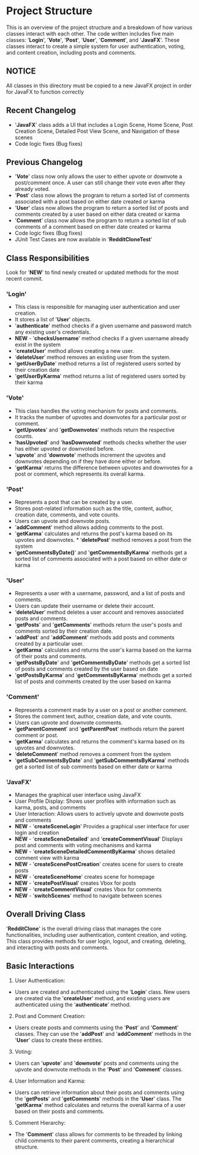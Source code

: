 # Project Structure
This is an overview of the project structure and a breakdown of how various classes interact with each other. The code written includes five main classes: '**Login**', '**Vote**', '**Post**', '**User**', '**Comment**', and '**JavaFX**'. These classes interact to create a simple system for user authentication, voting, and content creation, including posts and comments.

## NOTICE
All classes in this directory must be copied to a new JavaFX project in order for JavaFX to function correctly

## Recent Changelog
* '**JavaFX**' class adds a UI that includes a Login Scene, Home Scene, Post Creation Scene, Detailed Post View Scene, and Navigation of these scenes
* Code logic fixes (Bug fixes)

## Previous Changelog
* '**Vote**' class now only allows the user to either upvote or downvote a post/comment once. A user can still change their vote even after they already voted.
* '**Post**' class now allows the program to return a sorted list of comments associated with a post based on either date created or karma
* '**User**' class now allows the program to return a sorted list of posts and comments created by a user based on either data created or karma
* '**Comment**' class now allows the program to return a sorted list of sub comments of a comment based on either date created or karma
* Code logic fixes (Bug fixes)
* JUnit Test Cases are now available in '**RedditCloneTest**'

## Class Responsibilities
Look for '**NEW**' to find newly created or updated methods for the most recent commit.

### 'Login'
* This class is responsible for managing user authentication and user creation.
* It stores a list of '**User**' objects.
* '**authenticate**' method checks if a given username and password match any existing user's credentials.
* **NEW** - '**checksUsername**' method checks if a given username already exist in the system
* '**createUser**' method allows creating a new user.
* ‘**deleteUser**’ method removes an existing user from the system.
* '**getUserByDate**' method returns a list of registered users sorted by their creation date
* '**getUserByKarma**' method returns a list of registered users sorted by their karma

### 'Vote'
* This class handles the voting mechanism for posts and comments.
* It tracks the number of upvotes and downvotes for a particular post or comment.
* '**getUpvotes**' and '**getDownvotes**' methods return the respective counts.
* '**hasUpvoted**' and '**hasDownvoted**' methods checks whether the user has either upvoted or downvoted before.
* '**upvote**' and '**downvote**' methods increment the upvotes and downvotes depending on if they have done either or before.
* '**getKarma**' returns the difference between upvotes and downvotes for a post or comment, which represents its overall karma.

### 'Post'
* Represents a post that can be created by a user.
* Stores post-related information such as the title, content, author, creation date, comments, and vote counts.
* Users can upvote and downvote posts.
* '**addComment**' method allows adding comments to the post.
* '**getKarma**' calculates and returns the post's karma based on its upvotes and downvotes. * ‘**deletePost**’ method removes a post from the system
* '**getCommentsByDate()**' and '**getCommentsByKarma**' methods get a sorted list of comments associated with a post based on either date or karma

### 'User'
* Represents a user with a username, password, and a list of posts and comments.
* Users can update their username or delete their account.
* ‘**deleteUser**’ method deletes a user account and removes associated posts and comments.
* '**getPosts**' and '**getComments**' methods return the user's posts and comments sorted by their creation date.
* '**addPost**' and '**addComment**' methods add posts and comments created by a particular user.
* '**getKarma**' calculates and returns the user's karma based on the karma of their posts and comments.
* '**getPostsByDate**' and '**getCommentsByDate**' methods get a sorted list of posts and comments created by the user based on date
* '**getPostsByKarma**' and '**getCommentsByKarma**' methods get a sorted list of posts and comments created by the user based on karma

### 'Comment'
* Represents a comment made by a user on a post or another comment.
* Stores the comment text, author, creation date, and vote counts.
* Users can upvote and downvote comments.
* '**getParentComment**' and '**getParentPost**' methods return the parent comment or post.
* '**getKarma**' calculates and returns the comment's karma based on its upvotes and downvotes.
* ‘**deleteComment**’ method removes a comment from the system
* '**getSubCommentsByDate**' and '**getSubCommentsByKarma**' methods get a sorted list of sub comments based on either date or karma

### 'JavaFX'
* Manages the graphical user interface using JavaFX
* User Profile Display: Shows user profiles with information such as karma, posts, and comments
* User Interaction: Allows users to actively upvote and downvote posts and comments
* **NEW** - '**createSceneLogin**' Provides a graphical user interface for user login and creation
* **NEW** - '**createSceneDetailed**' and  '**createCommentVisual**' Displays post and comments with voting mechanisms and karma
* **NEW** - '**createSceneDetailedCommentByKarma**' shows detailed comment view with karma
* **NEW** - '**createScenePostCreation**' creates scene for users to create posts
* **NEW** - '**createSceneHome**' creates scene for homepage
* **NEW** - '**createPostVisual**' creates Vbox for posts
* **NEW** - '**createCommentVisual**' creates Vbox for comments
* **NEW** - '**switchScenes**' method to navigate between scenes


## Overall Driving Class
'**RedditClone**' is the overall driving class that manages the core functionalities, including user authentication, content creation, and voting. This class provides methods for user login, logout, and creating, deleting, and interacting with posts and comments.

## Basic Interactions
1. User Authentication:
  * Users are created and authenticated using the '**Login**' class. New users are created via the '**createUser**' method, and existing users are authenticated using the '**authenticate**' method.
2. Post and Comment Creation:
  * Users create posts and comments using the '**Post**' and '**Comment**' classes. They can use the '**addPost**' and '**addComment**' methods in the '**User**' class to create these entities.
3. Voting:
  * Users can '**upvote**' and '**downvote**' posts and comments using the upvote and downvote methods in the '**Post**' and '**Comment**' classes.
4. User Information and Karma:
  * Users can retrieve information about their posts and comments using the '**getPosts**' and '**getComments**' methods in the '**User**' class. The '**getKarma**' method calculates and returns the overall karma of a user based on their posts and comments.
5. Comment Hierarchy:
  * The '**Comment**' class allows for comments to be threaded by linking child comments to their parent comments, creating a hierarchical structure.
